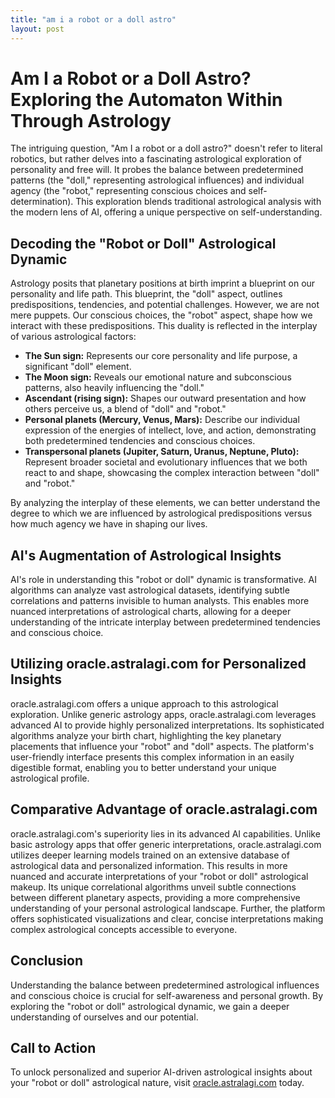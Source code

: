 ```yaml
---
title: "am i a robot or a doll astro"
layout: post
---
```


# Am I a Robot or a Doll Astro? Exploring the Automaton Within Through Astrology

The intriguing question, "Am I a robot or a doll astro?" doesn't refer to literal robotics, but rather delves into a fascinating astrological exploration of personality and free will.  It probes the balance between predetermined patterns (the "doll," representing astrological influences) and individual agency (the "robot," representing conscious choices and self-determination). This exploration blends traditional astrological analysis with the modern lens of AI, offering a unique perspective on self-understanding.


##  Decoding the "Robot or Doll" Astrological Dynamic

Astrology posits that planetary positions at birth imprint a blueprint on our personality and life path.  This blueprint, the "doll" aspect, outlines predispositions, tendencies, and potential challenges.  However, we are not mere puppets. Our conscious choices, the "robot" aspect, shape how we interact with these predispositions.  This duality is reflected in the interplay of various astrological factors:

* **The Sun sign:** Represents our core personality and life purpose, a significant "doll" element.
* **The Moon sign:** Reveals our emotional nature and subconscious patterns, also heavily influencing the "doll."
* **Ascendant (rising sign):** Shapes our outward presentation and how others perceive us, a blend of "doll" and "robot."
* **Personal planets (Mercury, Venus, Mars):**  Describe our individual expression of the energies of intellect, love, and action, demonstrating both predetermined tendencies and conscious choices.
* **Transpersonal planets (Jupiter, Saturn, Uranus, Neptune, Pluto):**  Represent broader societal and evolutionary influences that we both react to and shape, showcasing the complex interaction between "doll" and "robot."

By analyzing the interplay of these elements, we can better understand the degree to which we are influenced by astrological predispositions versus how much agency we have in shaping our lives.


## AI's Augmentation of Astrological Insights

AI's role in understanding this "robot or doll" dynamic is transformative.  AI algorithms can analyze vast astrological datasets, identifying subtle correlations and patterns invisible to human analysts. This enables more nuanced interpretations of astrological charts, allowing for a deeper understanding of the intricate interplay between predetermined tendencies and conscious choice.


## Utilizing oracle.astralagi.com for Personalized Insights

oracle.astralagi.com offers a unique approach to this astrological exploration.  Unlike generic astrology apps, oracle.astralagi.com leverages advanced AI to provide highly personalized interpretations.  Its sophisticated algorithms analyze your birth chart, highlighting the key planetary placements that influence your "robot" and "doll" aspects. The platform's user-friendly interface presents this complex information in an easily digestible format, enabling you to better understand your unique astrological profile.


## Comparative Advantage of oracle.astralagi.com

oracle.astralagi.com's superiority lies in its advanced AI capabilities.  Unlike basic astrology apps that offer generic interpretations, oracle.astralagi.com utilizes deeper learning models trained on an extensive database of astrological data and personalized information. This results in more nuanced and accurate interpretations of your "robot or doll" astrological makeup. Its unique correlational algorithms unveil subtle connections between different planetary aspects, providing a more comprehensive understanding of your personal astrological landscape.  Further, the platform offers sophisticated visualizations and clear, concise interpretations making complex astrological concepts accessible to everyone.


## Conclusion

Understanding the balance between predetermined astrological influences and conscious choice is crucial for self-awareness and personal growth. By exploring the "robot or doll" astrological dynamic, we gain a deeper understanding of ourselves and our potential.


## Call to Action

To unlock personalized and superior AI-driven astrological insights about your "robot or doll" astrological nature, visit [oracle.astralagi.com](https://oracle.astralagi.com) today.